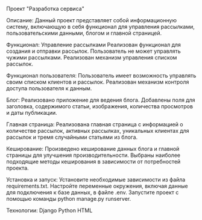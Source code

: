 Проект "Разработка сервиса"

Описание:
Данный проект представляет собой информационную систему, включающую в себя функционал для управления рассылками, 
пользовательскими данными, блогом и главной страницей.

Функционал:
Управление рассылками
Реализован функционал для создания и отправки рассылок.
Пользователь не может управлять чужими рассылками.
Реализован механизм управления списком рассылок.

Функционал пользователя:
Пользователь имеет возможность управлять своим списком клиентов и рассылок.
Реализован механизм контроля доступа пользователя к данным.

Блог:
Реализовано приложение для ведения блога.
Добавлены поля для заголовка, содержимого статьи, изображения, количества просмотров и даты публикации.

Главная страница:
Реализована главная страница с информацией о количестве рассылок, активных рассылках, уникальных клиентах для 
рассылок и тремя случайными статьями из блога.

Кеширование:
Произведено кеширование данных блога и главной страницы для улучшения производительности.
Выбраны наиболее подходящие методы кеширования в зависимости от потребностей проекта.

Установка и запуск:
Установите необходимые зависимости из файла requirements.txt.
Настройте переменные окружения, включая данные для подключения к базе данных, в файле .env.
Запустите проект с помощью команды python manage.py runserver.

Технологии:
Django
Python
HTML